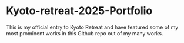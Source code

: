 # Kyoto-retreat-2025-Portfolio
This is my official entry to Kyoto Retreat and have featured some of my most prominent works in this Github repo out of my many works.
